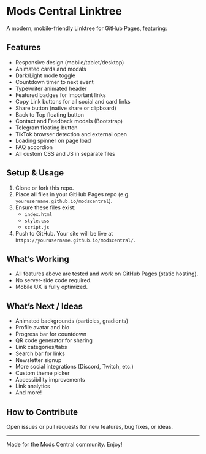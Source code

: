 # Mods Central Linktree

A modern, mobile-friendly Linktree for GitHub Pages, featuring:

## Features
- Responsive design (mobile/tablet/desktop)
- Animated cards and modals
- Dark/Light mode toggle
- Countdown timer to next event
- Typewriter animated header
- Featured badges for important links
- Copy Link buttons for all social and card links
- Share button (native share or clipboard)
- Back to Top floating button
- Contact and Feedback modals (Bootstrap)
- Telegram floating button
- TikTok browser detection and external open
- Loading spinner on page load
- FAQ accordion
- All custom CSS and JS in separate files

## Setup & Usage
1. Clone or fork this repo.
2. Place all files in your GitHub Pages repo (e.g. `yourusername.github.io/modscentral`).
3. Ensure these files exist:
   - `index.html`
   - `style.css`
   - `script.js`
4. Push to GitHub. Your site will be live at `https://yourusername.github.io/modscentral/`.

## What’s Working
- All features above are tested and work on GitHub Pages (static hosting).
- No server-side code required.
- Mobile UX is fully optimized.

## What’s Next / Ideas
- Animated backgrounds (particles, gradients)
- Profile avatar and bio
- Progress bar for countdown
- QR code generator for sharing
- Link categories/tabs
- Search bar for links
- Newsletter signup
- More social integrations (Discord, Twitch, etc.)
- Custom theme picker
- Accessibility improvements
- Link analytics
- And more!

## How to Contribute
Open issues or pull requests for new features, bug fixes, or ideas.

---

Made for the Mods Central community. Enjoy!




